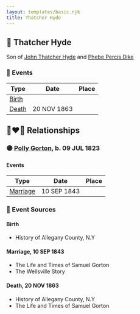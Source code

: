 ```yaml
---
layout: templates/basic.njk
title: Thatcher Hyde
---
```

## 🔵 Thatcher Hyde

Son of [John Thatcher Hyde](/people/3/3310224) and [Phebe Percis Dike](/people/4/41577072)

### 📆 Events

Type | Date | Place
------ | ------ | ------
[Birth](#event-c69239ee-589e-40c2-bb41-34922050fa79) |  |
[Death](#event-9e3de40c-767c-413a-8f34-f92e17a9e344) | 20 NOV 1863 |

## 👩‍❤️‍👨 Relationships

### 🟣 [Polly Gorton](/people/7/75099648), b. 09 JUL 1823

#### Events

Type | Date | Place
------ | ------ | ------
[Marriage](#event-782307f6-484a-4a85-adea-1c385ce57ed6) | 10 SEP 1843 |
### 📰 Event Sources

#### <a id="event-c69239ee-589e-40c2-bb41-34922050fa79"></a> Birth
* History of Allegany County, N.Y

#### <a id="event-782307f6-484a-4a85-adea-1c385ce57ed6"></a> Marriage, 10 SEP 1843
* The Life and Times of Samuel Gorton
* The Wellsville Story
#### <a id="event-9e3de40c-767c-413a-8f34-f92e17a9e344"></a> Death, 20 NOV 1863
* History of Allegany County, N.Y
* The Life and Times of Samuel Gorton

